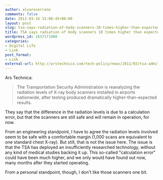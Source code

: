 ```yaml
---
author: alvaroserrano
comments: false
date: 2011-03-16 15:08:45+00:00
layout: post
slug: tsa-says-radiation-of-body-scanners-10-times-higher-than-expected
title: TSA says radiation of body scanners 10 times higher than expected
wordpress_id: 1637171980
categories:
- Digital Life
- Link
post_format:
- Link
external-url: http://arstechnica.com/tech-policy/news/2011/03/tsa-admits-bungling-of-airport-body-scanner-radiation-tests.ars
---
```


Ars Technica:

<blockquote>The Transportation Security Administration is reanalyzing the radiation levels of X-ray body scanners installed in airports nationwide, after testing produced dramatically higher-than-expected results.</blockquote>


They say that the difference in the radiation levels is due to a calculation error, but that the scanners are still safe and will remain in operation, for now.

From an engineering standpoint, I have to agree the radiation levels involved seem to be safe with a comfortable margin (1,000 scans are equivalent to one standard chest X-ray). But still, that is not the issue here. The issue is that the TSA has deployed an insufficiently researched technology, without any kind of medical studies backing it up. This so-called "calculation error" could have been much higher, and we only would have found out now, many months after they started operating.

From a personal standpoint, though, I don't like those scanners one bit.

